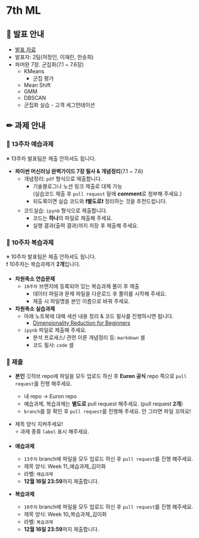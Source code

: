 # 7th ML

## 📢 발표 안내
- [발표 자료]( )
- 발표자: 2팀(허정인, 이재린, 한송희)
- 파머완 7장. 군집화(7.1 ~ 7.6장)
  - KMeans
    - 군집 평가
  - Mean Shift
  - GMM
  - DBSCAN
  - 군집화 실습 - 고객 세그먼테이션

## ✏ 과제 안내
### 📍 13주차 예습과제
※ 13주차 발표팀은 제출 안하셔도 됩니다.
- **파이썬 머신러닝 완벽가이드 7장 필사 & 개념정리**(7.1 ~ 7.6)
  - 개념정리: ```pdf``` 형식으로 제출합니다.
    - 기술블로그나 노션 링크 제출로 대체 가능  
      (실습코드 제출 후 ```pull request``` 밑에 **comment**로 첨부해 주세요.)
    - 되도록이면 실습 코드와 **❗별도로❗** 정리하는 것을 추천드립니다.
  - 코드실습: ```ipynb``` 형식으로 제출합니다.
    - 코드는 **하나**의 파일로 제출해 주세요.
    - 실행 결과(출력 결과)까지 저장 후 제출해 주세요.

### 📍 10주차 복습과제
※ 10주차 발표팀은 제출 안하셔도 됩니다.  
❗ 10주차는 복습과제가 **2개**입니다.  
- **차원축소 연습문제**
  - `10주차` 브랜치에 등록되어 있는 복습과제 풀이 후 제출
    - ﻿데이터 파일과 문제 파일을 다운로드 후 풀이를 시작해 주세요.
    - 제출 시 파일명을 본인 이름으로 바꿔 주세요.
- **차원축소 실습과제**  
  - 아래 노트북에 대해 세션 내용 정리 & 코드 필사를 진행하시면 됩니다.
    - [Dimensionality Reduction for Beginners](https://www.kaggle.com/code/lazrus/dimensionality-reduction-demystified-for-beginners#Types-of-Simple-Dimensionality-Reduction-Algorithms/Methods)
  - ```ipynb``` 파일로 제출해 주세요.
    - 분석 프로세스/ 관련 이론 개념정리 등: ```markdown``` 셀
    - 코드 필사: ```code``` 셀

### 📍 제출
- **본인** 깃허브 repo에 파일을 모두 업로드 하신 후 **Euron 공식** repo 쪽으로 ```pull request```를 진행 해주세요.
  - 내 repo -> Euron repo
  - 예습과제, 복습과제는 **별도로** pull request 해주세요. (pull request **2개**)
  - ```branch```를 잘 확인 후 ```pull request```를 진행해 주세요. 안 그러면 파일 꼬여요!
- 제목 양식 지켜주세요!  
⭐ 과제 종류 ```label``` 표시 해주세요.

- **예습과제**
  - ```13주차``` branch에 파일을 모두 업로드 하신 후 ```pull request```를 진행 해주세요.
  - 제목 양식: Week 11_예습과제_김이화
  - 라벨: ```예습과제```
  - **12월 16일 23:59**까지 제출합니다.
  
- **복습과제**
  - ```10주차``` branch에 파일을 모두 업로드 하신 후 ```pull request```를 진행 해주세요.
  - 제목 양식: Week 10_복습과제_김이화
  - 라벨: ```복습과제```
  - **12월 16일 23:59**까지 제출합니다.
